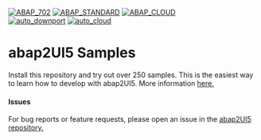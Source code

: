 [![ABAP_702](https://github.com/abap2UI5/samples/actions/workflows/ABAP_702.yaml/badge.svg?branch=702)](https://github.com/abap2UI5/samples/actions/workflows/ABAP_702.yaml)
[![ABAP_STANDARD](https://github.com/abap2UI5/samples/actions/workflows/ABAP_STANDARD.yaml/badge.svg)](https://github.com/abap2UI5/samples/actions/workflows/ABAP_STANDARD.yaml)
[![ABAP_CLOUD](https://github.com/abap2UI5/samples/actions/workflows/ABAP_CLOUD.yaml/badge.svg)](https://github.com/abap2UI5/samples/actions/workflows/ABAP_CLOUD.yaml)
<br>
[![auto_downport](https://github.com/abap2UI5/samples/actions/workflows/auto_downport.yaml/badge.svg)](https://github.com/abap2UI5/samples/actions/workflows/auto_downport.yaml)
[![auto_cloud](https://github.com/abap2UI5/samples/actions/workflows/auto_cloud.yaml/badge.svg)](https://github.com/abap2UI5/samples/actions/workflows/auto_cloud.yaml)

# abap2UI5 Samples

Install this repository and try out over 250 samples. This is the easiest way to learn how to develop with abap2UI5. More information [here.](https://abap2ui5.github.io/docs/get_started/samples.html)

#### Issues
For bug reports or feature requests, please open an issue in the [abap2UI5 repository.](https://github.com/abap2UI5/abap2UI5/issues)
